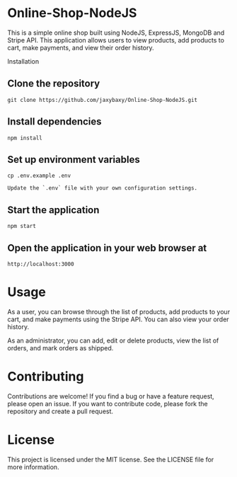 # Online-Shop-NodeJS
This is a simple online shop built using NodeJS, ExpressJS, MongoDB and Stripe API. This application allows users to view products, add products to cart, make payments, and view their order history.

Installation

## Clone the repository


```
git clone https://github.com/jaxybaxy/Online-Shop-NodeJS.git
```
## Install dependencies

```
npm install
```
## Set up environment variables
```
cp .env.example .env

Update the `.env` file with your own configuration settings.
```
## Start the application
```
npm start
```
## Open the application in your web browser at
```
http://localhost:3000
```

# Usage
As a user, you can browse through the list of products, add products to your cart, and make payments using the Stripe API. You can also view your order history.

As an administrator, you can add, edit or delete products, view the list of orders, and mark orders as shipped.

# Contributing
Contributions are welcome! If you find a bug or have a feature request, please open an issue. If you want to contribute code, please fork the repository and create a pull request.

# License
This project is licensed under the MIT license. See the LICENSE file for more information.
